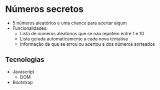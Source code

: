 # Números secretos
- 5 números aleatórios e uma chance para acertar algum
- Funcionalidades:
  - Lista de números aleatórios que se não repetem entre 1 e 10
  - Lista gerada automaticamente a cada nova tentativa
  - Informação de que se errou ou acertou e dos números sorteados

## Tecnologias

- Javascript
  - DOM
- Bootstrap
